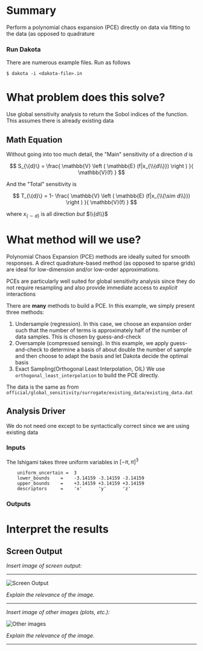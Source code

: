 # Summary

Perform a polynomial chaos expansion (PCE) directly on data via fitting to the data (as opposed to quadrature

 
### Run Dakota

There are numerous example files. Run as follows

    $ dakota -i <dakota-file>.in 
 
 
# What problem does this solve?

Use global sensitivity analysis to return the Sobol indices of the function. This assumes there is already existing data
 
 
## Math Equation

Without going into too much detail, the "Main" sensitivity of a direction $d$ is

$$ 
S_{\{d}\} = \frac{
        \mathbb{V} \left ( \mathbb{E} (f|x_{\\{d\\}}) \right )
    }{
        \mathbb{V}(f)
    } 
$$

And the "Total" sensitivity is

$$ 
T_{\{d}\} = 1- \frac{
        \mathbb{V} \left ( \mathbb{E} (f|x_{\\{\sim d\\}}) \right )
    }{
        \mathbb{V}(f)
    } 
$$

where $x_{\{\sim d\}}$ is all direction *but* $\\{d\\}$

# What method will we use?

Polynomial Chaos Expansion (PCE) methods are ideally suited for smooth responses. A direct quadrature-based method (as opposed to sparse grids) are ideal for low-dimension and/or low-order approximations.

PCEs are particularly well suited for global sensitivity analysis since they do not require resampling and also provide immediate access to *explicit* interactions

There are **many** methods to build a PCE. In this example, we simply present three methods:

1. Undersample (regression). In this case, we choose an expansion order such that the number of terms is approximately half of the number of data samples. This is chosen by guess-and-check
2. Oversample (compressed sensing). In this example, we apply guess-and-check to determine a basis of about double the number of sample and then choose to adapt the basis and let Dakota decide the optimal basis
3. Exact Sampling(Orthogonal Least Interpolation, OIL) We use `orthogonal_least_interpolation` to build the PCE directly.

The data is the same as from `official/global_sensitivity/surrogate/existing_data/existing_data.dat`


## Analysis Driver

We do not need one except to be syntactically correct since we are using existing data

### Inputs

The Ishigami takes three uniform variables in $[-\pi,\pi]^3$

```dakota
	uniform_uncertain =  3
	lower_bounds    =    -3.14159 -3.14159 -3.14159    
	upper_bounds    =    +3.14159 +3.14159 +3.14159    
	descriptors     =    'x'      'y'      'z'
```

### Outputs
 
# Interpret the results
 
## Screen Output
_Insert image of screen output:_

---

![Screen Output](DAKOTA_Arrow_Name_horiz.jpg)
 
_Explain the relevance of the image._
 
---

_Insert image of other images (plots, etc.):_

![Other images](DAKOTA_Arrow_Name_horiz.jpg)
 
_Explain the relevance of the image._

---
